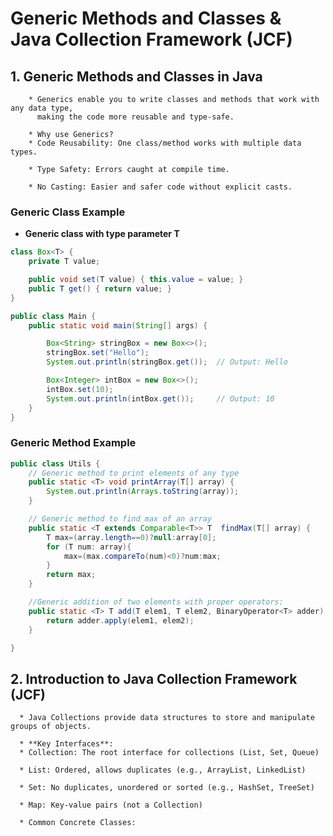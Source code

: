# Generic Methods and Classes & Java Collection Framework (JCF)
  ## 1. Generic Methods and Classes in Java
        * Generics enable you to write classes and methods that work with any data type, 
          making the code more reusable and type-safe.
        
        * Why use Generics?
        * Code Reusability: One class/method works with multiple data types.
        
        * Type Safety: Errors caught at compile time.
        
        * No Casting: Easier and safer code without explicit casts.

 ### Generic Class Example
 * **Generic class with type parameter T**
```java
class Box<T> {
    private T value;

    public void set(T value) { this.value = value; }
    public T get() { return value; }
}

public class Main {
    public static void main(String[] args) {

        Box<String> stringBox = new Box<>();
        stringBox.set("Hello");
        System.out.println(stringBox.get());  // Output: Hello

        Box<Integer> intBox = new Box<>();
        intBox.set(10);
        System.out.println(intBox.get());     // Output: 10
    }
}
```
### Generic Method Example
```java
public class Utils {
    // Generic method to print elements of any type
    public static <T> void printArray(T[] array) {
        System.out.println(Arrays.toString(array));
    }    

    // Generic method to find max of an array
    public static <T extends Comparable<T>> T  findMax(T[] array) {
        T max=(array.length==0)?null:array[0];
        for (T num: array){
            max=(max.compareTo(num)<0)?num:max;
        }
        return max;
    }

    //Generic addition of two elements with proper operators: 
    public static <T> T add(T elem1, T elem2, BinaryOperator<T> adder) {
        return adder.apply(elem1, elem2);
    }

}

```
## 2. Introduction to Java Collection Framework (JCF)
      * Java Collections provide data structures to store and manipulate groups of objects.
      
      * **Key Interfaces**:
      * Collection: The root interface for collections (List, Set, Queue)
      
      * List: Ordered, allows duplicates (e.g., ArrayList, LinkedList)
      
      * Set: No duplicates, unordered or sorted (e.g., HashSet, TreeSet)
      
      * Map: Key-value pairs (not a Collection)
      
      * Common Concrete Classes:
